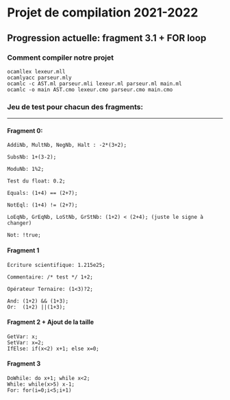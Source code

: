 # Projet de compilation 2021-2022

## Progression actuelle: fragment 3.1 + FOR loop 

### Comment compiler notre projet 

```
ocamllex lexeur.mll
ocamlyacc parseur.mly
ocamlc -c AST.ml parseur.mli lexeur.ml parseur.ml main.ml
ocamlc -o main AST.cmo lexeur.cmo parseur.cmo main.cmo
```

### Jeu de test pour chacun des fragments:

----------------

#### Fragment 0:

```
AddiNb, MultNb, NegNb, Halt : -2*(3+2);

SubsNb: 1+(3-2); 

ModuNb: 1%2; 

Test du float: 0.2;

Equals: (1+4) == (2+7);

NotEql: (1+4) != (2+7);

LoEqNb, GrEqNb, LoStNb, GrStNb: (1+2) < (2+4); (juste le signe à changer)

Not: !true;
```
#### Fragment 1 

```
Écriture scientifique: 1.215e25;

Commentaire: /* test */ 1+2;

Opérateur Ternaire: (1<3)?2;

And: (1+2) && (1+3); 
Or:  (1+2) ||(1+3); 
```
#### Fragment 2 + Ajout de la taille

```
GetVar: x; 
SetVar: x=2;
IfElse: if(x<2) x+1; else x=0;

```
#### Fragment 3 

```
DoWhile: do x+1; while x<2;
While: while(x>5) x-1;
For: for(i=0;i<5;i+1)

```
